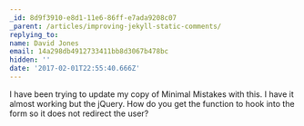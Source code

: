 ```yaml
---
_id: 8d9f3910-e8d1-11e6-86ff-e7ada9208c07
_parent: /articles/improving-jekyll-static-comments/
replying_to:
name: David Jones
email: 14a298db4912733411bb8d3067b478bc
hidden: ''
date: '2017-02-01T22:55:40.666Z'
---
```


I have been trying to update my copy of Minimal Mistakes with this. I have it
almost working but the jQuery. How do you get the function to hook into the form
so it does not redirect the user?
